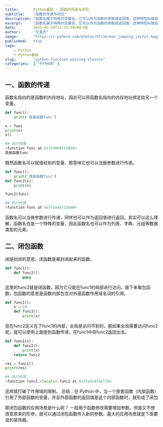 ```yaml
---
title:       Python基础 - 函数的传递与闭包
subtitle:    "函数的传递与闭包"
description: "函数名属于特殊的变量名，它可以作为函数的参数或返回值，这种特性叫做函数的传递。闭包是指一个内部函数在其外部作用域（但不是全局作用域）中引用了变量，并且在外部函数返回后仍然能够访问这些变量。在 Python 中，当一个嵌套函数（内部函数）引用了外部函数的变量，并且外部函数的返回值是这个内部函数时，就形成了闭包。"
excerpt:     "函数名属于特殊的变量名，它可以作为函数的参数或返回值，这种特性叫做函数的传递。闭包是指一个内部函数在其外部作用域（但不是全局作用域）中引用了变量，并且在外部函数返回后仍然能够访问这些变量。在 Python 中，当一个嵌套函数（内部函数）引用了外部函数的变量，并且外部函数的返回值是这个内部函数时，就形成了闭包。"
date:        2025-03-19T11:33:58+08:00
author:      "王富杰"
image:       "https://c.pxhere.com/photos/5f/3e/man_jumping_joyful_happy_athletic_outdoor_fun_sport-735705.jpg!d"
published:   true
tags:
    - Python
    - Python基础
slug:        "python-function-passing-closure"
categories:  [ "PYTHON" ]
---
```


## 一、函数的传递
函数名指向的是函数的内存地址，因此可以将函数名指向的内存地址绑定给另一个变量。
```python
def func():
    print('我是函数func')

x = func
print(x)
x()

## 执行结果
<function func at 0x7fd0b6f12950>
我是函数func
```
既然函数名可以赋值给别的变量，那意味它也可以当做参数进行传递。
```python
def func():
    print('我是函数func')
def func2(x):
    print(x)

func2(func)

## 执行结果
<function func at 0x7faa46f15b00>
```
函数名可以当做参数进行传递，同样也可以作为返回值进行返回。其实可以这么理解，函数名也是一个特殊的变量，因此函数名也可以作为列表、字典、元组等数据类型的元素。

## 二、闭包函数
闭是封闭的意思，闭函数是被封闭起来的函数。
```python
def func1():
    def func2():
        pass
```
这里的func2就是闭函数，因为它只能在func1的局部进行访问。接下来看包函数，包函数的意思是函数内部包含对外层函数作用域名词的引用。
```python
def func1():
    x = 10
    def func2():
        print(x)
```
现在func2定义在了func1的内部，全局是访问不到的，那如果全局需要访问func2呢，就可以使用上面提到函数传递，在func1中将func2返回出去。
```python
def func1(x):
    def func2():
        print(x)
    return func2

res = func1()
print(res)

## 执行结果
<function func1.<locals>.func2 at 0x7fa5e4f1e170>
```
这样就打破了作用域的限制。 总结：在 Python 中，当一个嵌套函数（内部函数）引用了外部函数的变量，并且外部函数的返回值是这个内部函数时，就形成了闭包

那闭包函数的应用场景是什么呢？ 一般用于函数修改需要增加参数，但是又不想改变原来的形参，就可以通过闭包函数传入新的参数。最大的应用场景就是下面要说的装饰器。